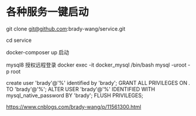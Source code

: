 # 各种服务一键启动

git clone git@github.com:brady-wang/service.git 

cd service  

docker-composer up 启动 


mysql8 授权远程登录 
docker exec -it docker_mysql /bin/bash
mysql -uroot -p
root

create user 'brady'@'%' identified by 'brady';
GRANT ALL PRIVILEGES ON *.* TO 'brady'@'%';
ALTER USER 'brady'@'%' IDENTIFIED WITH mysql_native_password BY 'brady';
FLUSH PRIVILEGES;

https://www.cnblogs.com/brady-wang/p/11561300.html